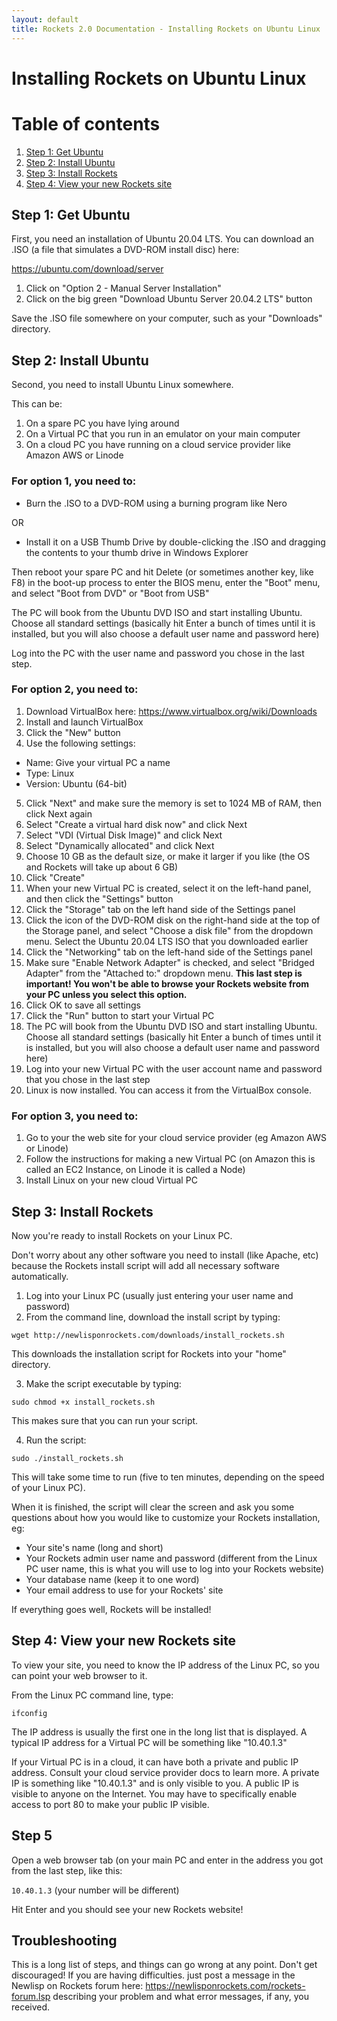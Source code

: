 ```yaml
---
layout: default
title: Rockets 2.0 Documentation - Installing Rockets on Ubuntu Linux
---
```


# Installing Rockets on Ubuntu Linux

# Table of contents
1. [Step 1: Get Ubuntu](#step1)
2. [Step 2: Install Ubuntu](#step2)
3. [Step 3: Install Rockets](#step3)
4. [Step 4: View your new Rockets site](#step4)

## Step 1: Get Ubuntu

First, you need an installation of Ubuntu 20.04 LTS. You can download an .ISO (a file that simulates a DVD-ROM install disc) here:

https://ubuntu.com/download/server

1. Click on "Option 2 - Manual Server Installation"
2. Click on the big green "Download Ubuntu Server 20.04.2 LTS" button

Save the .ISO file somewhere on your computer, such as your "Downloads" directory.

## Step 2: Install Ubuntu

Second, you need to install Ubuntu Linux somewhere.

This can be:

1. On a spare PC you have lying around
2. On a Virtual PC that you run in an emulator on your main computer
3. On a cloud PC you have running on a cloud service provider like Amazon AWS or Linode

### For option 1, you need to:

* Burn the .ISO to a DVD-ROM using a burning program like Nero

OR

* Install it on a USB Thumb Drive by double-clicking the .ISO and dragging the contents to your thumb drive in Windows Explorer

Then reboot your spare PC and hit Delete (or sometimes another key, like F8) in the boot-up process to enter the BIOS menu, enter the "Boot" menu, and select "Boot from DVD" or "Boot from USB"

The PC will book from the Ubuntu DVD ISO and start installing Ubuntu. Choose all standard settings (basically hit Enter a bunch of times until it is installed, but you will also choose a default user name and password here)

Log into the PC with the user name and password you chose in the last step.

### For option 2, you need to:

1. Download VirtualBox here: https://www.virtualbox.org/wiki/Downloads
2. Install and launch VirtualBox
3. Click the "New" button
4. Use the following settings:
  * Name: Give your virtual PC a name
  * Type: Linux
  * Version: Ubuntu (64-bit)
5. Click "Next" and make sure the memory is set to 1024 MB of RAM, then click Next again
6. Select "Create a virtual hard disk now" and click Next
7. Select "VDI (Virtual Disk Image)" and click Next
8. Select "Dynamically allocated" and click Next
9. Choose 10 GB as the default size, or make it larger if you like (the OS and Rockets will take up about 6 GB)
10. Click "Create"
11. When your new Virtual PC is created, select it on the left-hand panel, and then click the "Settings" button
12. Click the "Storage" tab on the left hand side of the Settings panel
13. Click the icon of the DVD-ROM disk on the right-hand side at the top of the Storage panel, and select "Choose a disk file" from the dropdown menu. Select the Ubuntu 20.04 LTS ISO that you downloaded earlier
14. Click the "Networking" tab on the left-hand side of the Settings panel
15. Make sure "Enable Network Adapter" is checked, and select "Bridged Adapter" from the "Attached to:" dropdown menu. **This last step is important! You won't be able to browse your Rockets website from your PC unless you select this option.**
16. Click OK to save all settings
17. Click the "Run" button to start your Virtual PC
18. The PC will book from the Ubuntu DVD ISO and start installing Ubuntu. Choose all standard settings (basically hit Enter a bunch of times until it is installed, but you will also choose a default user name and password here)
19. Log into your new Virtual PC with the user account name and password that you chose in the last step
20. Linux is now installed. You can access it from the VirtualBox console.

### For option 3, you need to:

1. Go to your the web site for your cloud service provider (eg Amazon AWS or Linode) 
2. Follow the instructions for making a new Virtual PC (on Amazon this is called an EC2 Instance, on Linode it is called a Node)
3. Install Linux on your new cloud Virtual PC

## Step 3: Install Rockets

Now you're ready to install Rockets on your Linux PC. 

Don't worry about any other software you need to install (like Apache, etc) because the Rockets install script will add all necessary software automatically.

1. Log into your Linux PC (usually just entering your user name and password)
2. From the command line, download the install script by typing:

`wget http://newlisponrockets.com/downloads/install_rockets.sh`

This downloads the installation script for Rockets into your "home" directory.

3. Make the script executable by typing:

`sudo chmod +x install_rockets.sh`

This makes sure that you can run your script.

4. Run the script:

`sudo ./install_rockets.sh`

This will take some time to run (five to ten minutes, depending on the speed of your Linux PC). 

When it is finished, the script will clear the screen and ask you some questions about how you would like to customize your Rockets installation, eg:

* Your site's name (long and short)
* Your Rockets admin user name and password (different from the Linux PC user name, this is what you will use to log into your Rockets website)
* Your database name (keep it to one word)
* Your email address to use for your Rockets' site

If everything goes well, Rockets will be installed!

## Step 4: View your new Rockets site

To view your site, you need to know the IP address of the Linux PC, so you can point your web browser to it.

From the Linux PC command line, type:

`ifconfig`

The IP address is usually the first one in the long list that is displayed. A typical IP address for a Virtual PC will be something like "10.40.1.3"

If your Virtual PC is in a cloud, it can have both a private and public IP address. Consult your cloud service provider docs to learn more. A private IP is something like "10.40.1.3" and is only visible to you. A public IP is visible to anyone on the Internet. You may have to specifically enable access to port 80 to make your public IP visible. 

## Step 5

Open a web browser tab (on your main PC and enter in the address you got from the last step, like this:

`10.40.1.3` (your number will be different)

Hit Enter and you should see your new Rockets website!

## Troubleshooting

This is a long list of steps, and things can go wrong at any point. Don't get discouraged! If you are having difficulties. just post a message in the Newlisp on Rockets forum here: https://newlisponrockets.com/rockets-forum.lsp describing your problem and what error messages, if any, you received.
